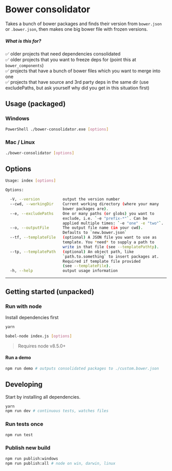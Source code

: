 # Bower consolidator
Takes a bunch of bower packages and finds their version from `bower.json` or `.bower.json`, then makes one big bower file with frozen versions.

##### What is this for?
✅ older projects that need dependencies consolidated <br/>
✅ older projects that you want to freeze deps for (point this at `bower_components`)  <br/>
✅ projects that have a bunch of bower files which you want to merge into one  <br/>
✅ projects that have source and 3rd party deps in the same dir (use excludePaths, but ask yourself why did you get in this situation first)

## Usage (packaged)
### Windows
```bash
PowerShell ./bower-consolidator.exe [options]
```
### Mac / Linux
```bash
./bower-consolidator [options]
```

## Options
```bash
Usage: index [options]

Options:

  -V, --version          output the version number
  --cwd, --workingDir    Current working directory (where your many
                         bower packages are).
  --e, --excludePaths    One or many paths (or globs) you want to
                         exclude, i.e. `-e "prefix-*"`. Can be
                         applied multiple times: `-e "one" -e "two"`.
  --o, --outputFile      The output file name (in your cwd).
                         Defaults to `new.bower.json`
  --tf, --templateFile   (optional) A JSON file you want to use as
                         template. You *need* to supply a path to
                         write in that file (see --templatePathtp).
  --tp, --templatePath   (optional) An object path, like
                         `path.to.something` to insert packages at.
                         Required if template file provided
                         (see --templateFile).
  -h, --help             output usage information
```
-----------------------------------------

## Getting started (unpacked)

### Run with node
Install dependencies first
```bash
yarn
```

```bash
babel-node index.js [options]
```

> Requires node v8.5.0+

#### Run a demo
```bash
npm run demo # outputs consolidated packages to ./custom.bower.json
```

## Developing
Start by installing all dependencies.
```bash
yarn
npm run dev # continuous tests, watches files
```

### Run tests once
```bash
npm run test
```

### Publish new build
```bash
npm run publish:windows
npm run publish:all # node on win, darwin, linux
```
